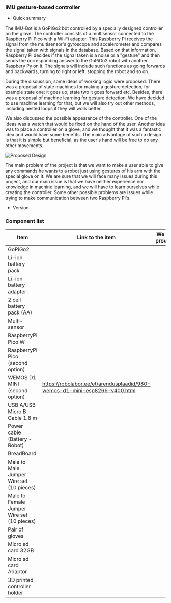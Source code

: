 ### IMU gesture-based controller ###

* Quick summary

The IMU-Bot is a GoPiGo2 bot controlled by a specially designed controller on the glove. The controller consists of a multisensor connected to the Raspberry Pi Pico with a Wi-Fi adapter. This Raspberry Pi receives the signal from the multisensor's gyroscope and accelerometer and compares the signal taken with signals in the database. Based on that information, Raspberry Pi decides if the signal taken is a noise or a "gesture" and then sends the corresponding answer to the GoPiGo2 robot with another Raspbery Py on it. The signals will include such functions as going forwards and backwards, turning to right or left, stopping the robot and so on. 

During the discussion, some ideas of working logic were proposed. There was a proposal of state machines for making a gesture detection, for example state one: it goes up, state two it goes forward etc. Besides, there was a proposal of machine learning for gesture detection. We have decided to use machine learning for that, but we will also try out other methods, including nested loops if they will work better.

We also discussed the possible appearance of the controller. One of the ideas was a watch that would be fixed on the hand of the user. Another idea was to place a controller on a glove, and we thought that it was a fantastic idea and would have some benefits. The main advantage of such a design is that it is simple but beneficial, as the user's hand will be free to do any other movements.

![Proposed Design](https://media.discordapp.net/attachments/1168278483001167962/1171891347658121226/image.png?ex=655e53dd&is=654bdedd&hm=91855279dc52a2531733ea7d6eb7d27acd287d0be12d879f87717669132bc7c7&=&width=1013&height=670)

The main problem of the project is that we want to make a user able to give any commands he wants to a robot just using gestures of his arm with the special glove on it.
We are sure that we will face many issues during this project, and our main issue is that we have neither experience nor knowledge in machine learning, and we will have to learn ourselves while creating the controller. Some other possible problems are issues while trying to make communication between two Raspberry Pi's.

* Version

### Component list ###

| Item | Link to the item | We will provide | Need from instructors | 3D print | Total |
| ---- | ---------------- | --------------: | --------------------: | -------: | :---: | 
| GoPiGo2 |  | 0 | 1 | 0 | 1 |
| Li-ion battery pack |  | 0 | 1 | 0 | 1 |
| Li-ion battery adapter |  | 0 | 1 | 0 | 1 |
| 2 cell battery pack (AA) |  | 0 | 1 | 0 | 1 |
| Multi-sensor |  | 0 | 1 | 0 | 1 |
| RaspberryPi Pico W |  | 0 | 1 | 0 | 1 |
| RaspberryPi Pico (second option) |  | 0 | 1 | 0 | 1 |
| WEMOS D1 MINI (second option) | https://robolabor.ee/et/arendusplaadid/980-wemos-d1-mini-esp8266-v400.html | 0 | 1 | 0 | 1 |
| USB A/USB Micro B Cable 1.8 m |  | 0 | 1 | 0 | 1 |
| Power cable (Battery - Robot) |  | 0 | 1 | 0 | 1 |
| BreadBoard |  | 0 | 1 | 0 | 1 |
| Male to Male Jumper Wire set (10 pieces) |  | 0 | 1 | 0 | 1 |
| Male to Female Jumper Wire set (10 pieces) |  | 0 | 1 | 0 | 1 |
| Pair of gloves |  | 1 | 0 | 0 | 1 |
| Micro sd card 32GB |  | 0 | 1 | 0 | 1 |
| Micro sd card Adaptor |  | 0 | 1 | 0 | 1 |
| 3D printed controller holder |  | 0 | 0 | 1 | 1 |
